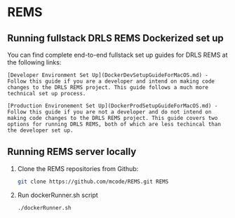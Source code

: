# REMS

## Running fullstack DRLS REMS Dockerized set up

You can find complete end-to-end fullstack set up guides for DRLS REMS at the following links:

    [Developer Environment Set Up](DockerDevSetupGuideForMacOS.md) - Follow this guide if you are a developer and intend on making code changes to the DRLS REMS project. This guide follows a much more technical set up process.
    
    [Production Environement Set Up](DockerProdSetupGuideForMacOS.md) - Follow this guide if you are not a developer and do not intend on making code changes to the DRLS REMS project. This guide covers two options for running DRLS REMS, both of which are less techincal than the developer set up.  

## Running REMS server locally
1.  Clone the REMS repositories from Github:
    ```bash
    git clone https://github.com/mcode/REMS.git REMS  
    ```
2. Run dockerRunner.sh script
    ```bash
    ./dockerRunner.sh  
    ```
